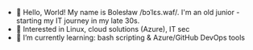 - 👋 Hello, World! My name is Bolesław /bɔˈlɛs.waf/. I'm an old junior - starting my IT journey in my late 30s.
- 👀 Interested in Linux, cloud solutions (Azure), IT sec
- 🌱 I’m currently learning: bash scripting & Azure/GitHub DevOps tools

<!---
bwaledziak/bwaledziak is a ✨ special ✨ repository because its `README.md` (this file) appears on your GitHub profile.
You can click the Preview link to take a look at your changes.
--->
